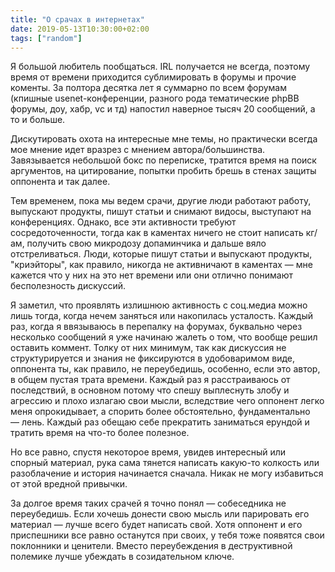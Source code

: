 ```yaml
---
title: "О срачах в интернетах"
date: 2019-05-13T10:30:00+02:00
tags: ["random"]
---
```


Я большой любитель пообщаться. IRL получается не всегда, поэтому время от времени приходится сублимировать в форумы и прочие коменты. За полтора десятка лет я суммарно по всем форумам (кпишные usenet-конференции, разного рода тематические phpBB форумы, доу, хабр, vc и тд) напостил наверное тысяч 20 сообщений, а то и больше. 

Дискутировать охота на интересные мне темы, но практически всегда мое мнение идет вразрез с мнением автора/большинства. Завязывается небольшой бокс по переписке, тратится время на поиск аргументов, на цитирование, попытки пробить брешь в стенах защиты оппонента и так далее.

Тем временем, пока мы ведем срачи, другие люди работают работу, выпускают продукты, пишут статьи и снимают видосы, выступают на конференциях. Однако, все эти активности требуют сосредоточенности, тогда как в каментах ничего не стоит написать кг/ам, получить свою микродозу допаминчика и дальше вяло отстреливаться. Люди, которые пишут статьи и выпускают продукты, "криэйторы", как правило, никогда не активничают в каментах — мне кажется что у них на это нет времени или они отлично понимают бесполезность дискуссий.

Я заметил, что проявлять излишнюю активность с соц.медиа можно лишь тогда, когда нечем заняться или накопилась усталость. Каждый раз, когда я ввязываюсь в перепалку на форумах, буквально через несколько сообщений я уже начинаю жалеть о том, что вообще решил оставить коммент. Толку от них минимум, так как дискуссия не структурируется и знания не фиксируются в удобоваримом виде, оппонента ты, как правило, не переубедишь, особенно, если это автор, в общем пустая трата времени. Каждый раз я расстраиваюсь от последствий, в основном потому что спешу выплеснуть злобу и агрессию и плохо излагаю свои мысли, вследствие чего оппонент легко меня опрокидывает, а спорить более обстоятельно, фундаментально — лень. Каждый раз обещаю себе прекратить заниматься ерундой и тратить время на что-то более полезное.

Но все равно, спустя некоторое время, увидев интересный или спорный материал, рука сама тянется написать какую-то колкость или разоблачение и история начинается сначала. Никак не могу избавиться от этой вредной привычки.

За долгое время таких срачей я точно понял — собеседника не переубедишь. Если хочешь донести свою мысль или парировать его материал — лучше всего будет написать свой. Хотя оппонент и его приспешники все равно останутся при своих, у тебя тоже появятся свои поклонники и ценители. Вместо переубеждения в деструктивной полемике лучше убеждать в созидательном ключе.